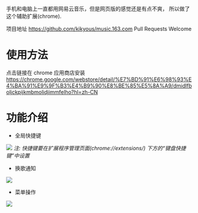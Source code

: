 手机和电脑上一直都用网易云音乐，但是网页版的感觉还是有点不爽，
所以做了这个辅助扩展(chrome).

项目地址 https://github.com/kikyous/music.163.com
Pull Requests Welcome

使用方法
======
点击链接在 chrome 应用商店安装
https://chrome.google.com/webstore/detail/%E7%BD%91%E6%98%93%E4%BA%91%E9%9F%B3%E4%B9%90%E8%BE%85%E5%8A%A9/dmidlfboljckpijkmbmolidjimmfelho?hl=zh-CN

功能介绍
======
* 全局快捷键

![](http://7xkxfz.com1.z0.glb.clouddn.com/2016-10-09-2.jpg)
*注: 快捷键要在扩展程序管理页面(chrome://extensions/)
下方的“键盘快捷键”中设置*

* 换歌通知

![](http://ww3.sinaimg.cn/large/006y8lVajw1f8m3xl1wtnj30zk0m878r.jpg)

* 菜单操作

![](https://ruby-china-files.b0.upaiyun.com/photo/2014/19d180b0626463c2e22c4901a61ec0ec.png)



